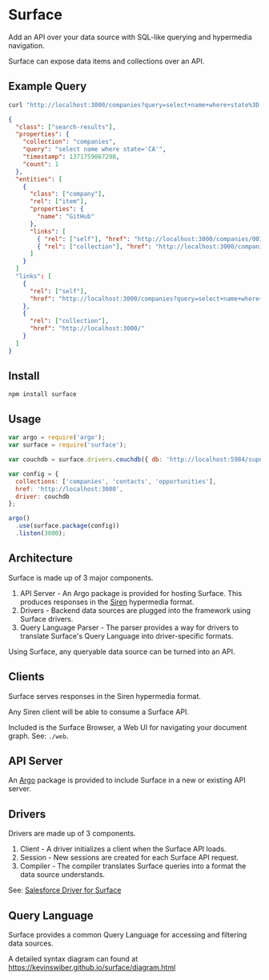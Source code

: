 # Surface

Add an API over your data source with SQL-like querying and hypermedia navigation.

Surface can expose data items and collections over an API.

## Example Query

```bash
curl "http://localhost:3000/companies?query=select+name+where+state%3D'CA'"
```

```json
{
  "class": ["search-results"],
  "properties": {
    "collection": "companies",
    "query": "select name where state='CA'",
    "timestamp": 1371759067298,
    "count": 1
  },
  "entities": [
    {
      "class": ["company"],
      "rel": ["item"],
      "properties": {
        "name": "GitHub"
      },
      "links": [
        { "rel": ["self"], "href": "http://localhost:3000/companies/001i000000CjiAsAAJ" },
        { "rel": ["collection"], "href": "http://localhost:3000/companies" }
      ]
    }
  ]
  "links": [
    {
      "rel": ["self"],
      "href": "http://localhost:3000/companies?query=select+name+where+state%3D'CA'"
    },
    {
      "rel": ["collection"],
      "href": "http://localhost:3000/"
    }
  ]
}
```

## Install

`npm install surface`

## Usage

```javascript
var argo = require('argo');
var surface = require('surface');

var couchdb = surface.drivers.couchdb({ db: 'http://localhost:5984/supertech' });

var config = {
  collections: ['companies', 'contacts', 'opportunities'],
  href: 'http://localhost:3000',
  driver: couchdb
};

argo()
  .use(surface.package(config))
  .listen(3000);
```

## Architecture

Surface is made up of 3 major components.

1. API Server - An Argo package is provided for hosting Surface. This produces responses in the [Siren](https://github.com/kevinswiber/siren) hypermedia format.
3. Drivers - Backend data sources are plugged into the framework using Surface drivers.
4. Query Language Parser - The parser provides a way for drivers to translate Surface's Query Language into driver-specific formats.

Using Surface, any queryable data source can be turned into an API.

## Clients

Surface serves responses in the Siren hypermedia format.

Any Siren client will be able to consume a Surface API.

Included is the Surface Browser, a Web UI for navigating your document graph. See: `./web`.

## API Server

An [Argo](https://github.com/argo/argo) package is provided to include Surface in a new or existing API server.

## Drivers

Drivers are made up of 3 components.

1. Client - A driver initializes a client when the Surface API loads.
2. Session - New sessions are created for each Surface API request.
3. Compiler - The compiler translates Surface queries into a format the data source understands.

See: [Salesforce Driver for Surface](https://github.com/kevinswiber/surface-salesforce)

## Query Language

Surface provides a common Query Language for accessing and filtering data sources.

A detailed syntax diagram can found at https://kevinswiber.github.io/surface/diagram.html
